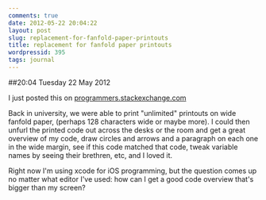 ```yaml
---
comments: true
date: 2012-05-22 20:04:22
layout: post
slug: replacement-for-fanfold-paper-printouts
title: replacement for fanfold paper printouts
wordpressid: 395
tags: journal
---
```


##20:04 Tuesday 22 May 2012

I just posted this on [programmers.stackexchange.com](http://programmers.stackexchange.com/questions/149636/replacement-for-fanfold-paper-printouts)

 

Back in university, we were able to print "unlimited" printouts on wide fanfold paper, (perhaps 128 characters wide or maybe more). I could then unfurl the printed code out across the desks or the room and get a great overview of my code, draw circles and arrows and a paragraph on each one in the wide margin, see if this code matched that code, tweak variable names by seeing their brethren, etc, and I loved it.

 

 

Right now I'm using xcode for iOS programming, but the question comes up no matter what editor I've used: how can I get a good code overview that's bigger than my screen?

 
